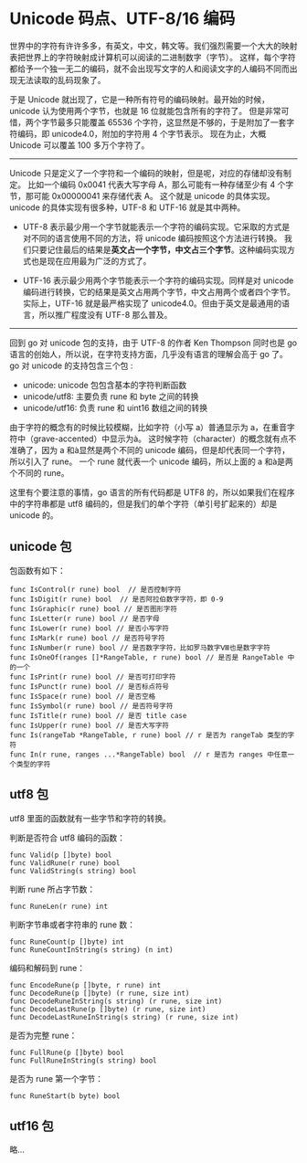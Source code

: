 # Unicode 码点、UTF-8/16 编码

世界中的字符有许许多多，有英文，中文，韩文等。我们强烈需要一个大大的映射表把世界上的字符映射成计算机可以阅读的二进制数字（字节）。 这样，每个字符都给予一个独一无二的编码，就不会出现写文字的人和阅读文字的人编码不同而出现无法读取的乱码现象了。

于是 Unicode 就出现了，它是一种所有符号的编码映射。最开始的时候，unicode 认为使用两个字节，也就是 16 位就能包含所有的字符了。 但是非常可惜，两个字节最多只能覆盖 65536 个字符，这显然是不够的，于是附加了一套字符编码，即 unicode4.0，附加的字符用 4 个字节表示。 现在为止，大概 Unicode 可以覆盖 100 多万个字符了。

----------------

Unicode 只是定义了一个字符和一个编码的映射，但是呢，对应的存储却没有制定。 比如一个编码 0x0041 代表大写字母 A，那么可能有一种存储至少有 4 个字节，那可能 0x00000041 来存储代表 A。 这个就是 unicode 的具体实现。unicode 的具体实现有很多种，UTF-8 和 UTF-16 就是其中两种。

- UTF-8 表示最少用一个字节就能表示一个字符的编码实现。它采取的方式是对不同的语言使用不同的方法，将 unicode 编码按照这个方法进行转换。 我们只要记住最后的结果是**英文占一个字节，中文占三个字节**。这种编码实现方式也是现在应用最为广泛的方式了。

- UTF-16 表示最少用两个字节能表示一个字符的编码实现。同样是对 unicode 编码进行转换，它的结果是英文占用两个字节，中文占用两个或者四个字节。 实际上，UTF-16 就是最严格实现了 unicode4.0。但由于英文是最通用的语言，所以推广程度没有 UTF-8 那么普及。

-----------

回到 go 对 unicode 包的支持，由于 UTF-8 的作者 Ken Thompson 同时也是 go 语言的创始人，所以说，在字符支持方面，几乎没有语言的理解会高于 go 了。 go 对 unicode 的支持包含三个包 :

- unicode: unicode 包包含基本的字符判断函数
- unicode/utf8: 主要负责 rune 和 byte 之间的转换
- unicode/utf16: 负责 rune 和 uint16 数组之间的转换

由于字符的概念有的时候比较模糊，比如字符（小写 a）普通显示为 a，在重音字符中（grave-accented）中显示为à。 这时候字符（character）的概念就有点不准确了，因为 a 和à显然是两个不同的 unicode 编码，但是却代表同一个字符，所以引入了 rune。 一个 rune 就代表一个 unicode 编码，所以上面的 a 和à是两个不同的 rune。

这里有个要注意的事情，go 语言的所有代码都是 UTF8 的，所以如果我们在程序中的字符串都是 utf8 编码的，但是我们的单个字符（单引号扩起来的）却是 unicode 的。

## unicode 包

包函数有如下：
```gotemplate
func IsControl(r rune) bool  // 是否控制字符
func IsDigit(r rune) bool  // 是否阿拉伯数字字符，即 0-9
func IsGraphic(r rune) bool // 是否图形字符
func IsLetter(r rune) bool // 是否字母
func IsLower(r rune) bool // 是否小写字符
func IsMark(r rune) bool // 是否符号字符
func IsNumber(r rune) bool // 是否数字字符，比如罗马数字Ⅷ也是数字字符
func IsOneOf(ranges []*RangeTable, r rune) bool // 是否是 RangeTable 中的一个
func IsPrint(r rune) bool // 是否可打印字符
func IsPunct(r rune) bool // 是否标点符号
func IsSpace(r rune) bool // 是否空格
func IsSymbol(r rune) bool // 是否符号字符
func IsTitle(r rune) bool // 是否 title case
func IsUpper(r rune) bool // 是否大写字符
func Is(rangeTab *RangeTable, r rune) bool // r 是否为 rangeTab 类型的字符
func In(r rune, ranges ...*RangeTable) bool  // r 是否为 ranges 中任意一个类型的字符
```

## utf8 包

utf8 里面的函数就有一些字节和字符的转换。

判断是否符合 utf8 编码的函数：
```gotemplate
func Valid(p []byte) bool
func ValidRune(r rune) bool
func ValidString(s string) bool
```

判断 rune 所占字节数：
```gotemplate
func RuneLen(r rune) int
```

判断字节串或者字符串的 rune 数：
```gotemplate
func RuneCount(p []byte) int
func RuneCountInString(s string) (n int)
```

编码和解码到 rune：
```gotemplate
func EncodeRune(p []byte, r rune) int
func DecodeRune(p []byte) (r rune, size int)
func DecodeRuneInString(s string) (r rune, size int)
func DecodeLastRune(p []byte) (r rune, size int)
func DecodeLastRuneInString(s string) (r rune, size int)
```

是否为完整 rune：
```gotemplate
func FullRune(p []byte) bool
func FullRuneInString(s string) bool
```

是否为 rune 第一个字节：
```gotemplate
func RuneStart(b byte) bool
```


## utf16 包

略...